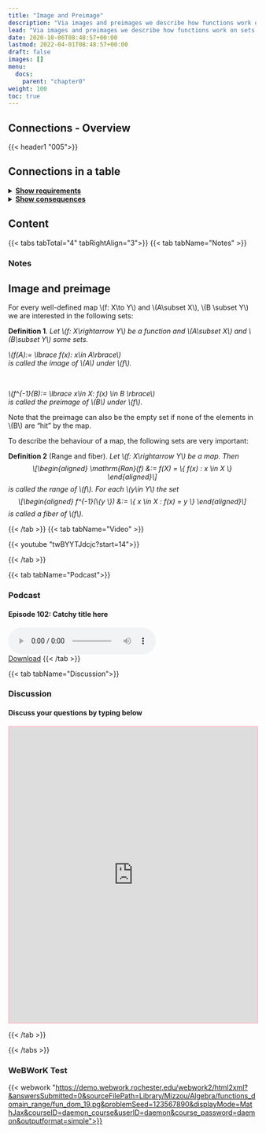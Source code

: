 ```yaml
---
title: "Image and Preimage"
description: "Via images and preimages we describe how functions work on sets."
lead: "Via images and preimages we describe how functions work on sets."
date: 2020-10-06T08:48:57+00:00
lastmod: 2022-04-01T08:48:57+00:00
draft: false
images: []
menu:
  docs:
    parent: "chapter0"
weight: 100
toc: true
---
```


## Connections - Overview

{{< header1 "005">}}

## Connections in a table

<details>
<summary><b><u>Show requirements</u></b></summary>
<div class="table-responsive-sm">
<table class="table">
<thead>
  <tr>
    <th scope="col">Concept</th>
    <th scope="col">Content</th>
  </tr>
</thead>
<tbody>

<tr>
<th scope="row"><a href="../../chapter0/001/">Sets</a></th>
<td>Sets are the basic building blocks for a lot of mathematics. In order to rigorously define numbers and doing real analysis, we need to know how to work with sets.</td>
</tr>
        
<tr>
<th scope="row"><a href="../../chapter0/003/">Maps</a></th>
<td>Maps are the mathematical formulation of machine that gets inputs and generate outputs. On both sides, sets are needed.</td>
</tr>
        
<tr class="bg-danger">
<th scope="row"><a href="../../chapter0/005/">Image and Preimage</a></th>
<td>Via images and preimages we describe how functions work on sets.</td>
</tr>
        
</tbody>
</table>
</div>
</details>

<details>
<summary><b><u>Show consequences</u></b></summary>
<div class="table-responsive-sm">
<table class="table">
<thead>
  <tr>
    <th scope="col">Concept</th>
    <th scope="col">Content</th>
  </tr>
</thead>
<tbody>

<tr class="bg-danger">
<th scope="row"><a href="../../chapter0/005/">Image and Preimage</a></th>
<td>Via images and preimages we describe how functions work on sets.</td>
</tr>
        
<tr>
<th scope="row"><a href="../../chapter1/102/">Boundedness</a></th>
<td>Ein Satz</td>
</tr>
        
<tr>
<th scope="row"><a href="../../chapter0/006/">Injectivity, Surjectivity,
Bijectivity </a></th>
<td>Ein Satz</td>
</tr>
        
</tbody>
</table>
</div>
</details>


## Content

{{< tabs tabTotal="4" tabRightAlign="3">}}
{{< tab tabName="Notes" >}}

### Notes 
<h2 class="unnumbered" id="image-and-preimage">Image and preimage</h2>
<p>For every well-defined map <span class="math inline">\(f: X\to
Y\)</span> and <span class="math inline">\(A\subset X\)</span>, <span
class="math inline">\(B \subset Y\)</span> we are interested in the
following sets:</p>
<div class="Definition">
<p><strong>Definition 1</strong>. <em>Let <span class="math inline">\(f:
X\rightarrow Y\)</span> be a function and <span
class="math inline">\(A\subset X\)</span> and <span
class="math inline">\(B\subset Y\)</span> some sets.</em></p>
<div class="center">
<p><em><span class="math inline">\(f(A):= \lbrace f(x): x\in
A\rbrace\)</span><br />
is called the <em>image</em> of <span class="math inline">\(A\)</span>
under <span class="math inline">\(f\)</span>.</em></p>
</div>
<p><em> <br />
</em></p>
<div class="center">
<p><em><span class="math inline">\(f^{-1}(B):= \lbrace x\in X: f(x) \in
B \rbrace\)</span><br />
is called the <em>preimage</em> of <span
class="math inline">\(B\)</span> under <span
class="math inline">\(f\)</span>.</em></p>
</div>
</div>
<p>Note that the preimage can also be the empty set if none of the
elements in <span class="math inline">\(B\)</span> are “hit” by the
map.</p>
<p>To describe the behaviour of a map, the following sets are very
important:</p>
<div class="Definition">
<p><strong>Definition 2</strong> (Range and fiber). <em>Let <span
class="math inline">\(f: X\rightarrow Y\)</span> be a map. Then <span
class="math display">\[\begin{aligned}
\mathrm{Ran}(f) &amp;:= f(X) = \{ f(x) : x \in X \}
\end{aligned}\]</span> is called the <em>range</em> of <span
class="math inline">\(f\)</span>. For each <span
class="math inline">\(y\in Y\)</span> the set <span
class="math display">\[\begin{aligned}
f^{-1}(\{y \}) &amp;:= \{ x \in X : f(x) = y \} \end{aligned}\]</span>
is called a <em>fiber</em> of <span
class="math inline">\(f\)</span>.</em></p>
</div>


{{< /tab >}}
{{< tab tabName="Video" >}}

{{< youtube "twBYYTJdcjc?start=14">}}

{{< /tab >}}


{{< tab tabName="Podcast">}}
<h3>Podcast</h3>
<h4>Episode 102: Catchy title here</h4>
<audio controls>
  <source src="PODCAST_real" type="audio/wav" />
  Your browser does not support the audio element.
</audio>
<br />
<a href="" class="btn btn-primary btn-lg" download="PODCAST_real"
  >Download</a
>
{{< /tab >}}

{{< tab tabName="Discussion">}}

  <h3>Discussion</h3>
  <h4>Discuss your questions by typing below</h4>

  <iframe
    style="border: 2px solid pink"
    class="embed-responsive-item"
    name="embed_readwrite"
    src="https://pads.rz.tuhh.de/p/"
    width="100%"
    height="600"
  ></iframe>

{{< /tab >}}

{{< /tabs >}}


### WeBWorK Test

{{< webwork "https://demo.webwork.rochester.edu/webwork2/html2xml?&answersSubmitted=0&sourceFilePath=Library/Mizzou/Algebra/functions_domain_range/fun_dom_19.pg&problemSeed=123567890&displayMode=MathJax&courseID=daemon_course&userID=daemon&course_password=daemon&outputformat=simple">}}
